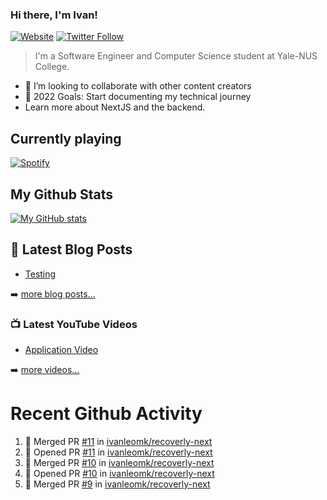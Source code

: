 ### Hi there, I'm Ivan!

[![Website](https://img.shields.io/website?label=ivanleo.com&style=for-the-badge&url=https%3A%2F%2Fivanleo.com)](https://ivanleo.com)
[![Twitter Follow](https://img.shields.io/twitter/follow/ivanleomk?color=1DA1F2&logo=twitter&style=for-the-badge)](https://twitter.com/intent/follow?screen_name=ivanleomk)

> I'm a Software Engineer and Computer Science student at Yale-NUS College.

- 👯 I’m looking to collaborate with other content creators
- 🥅 2022 Goals: Start documenting my technical journey
- Learn more about NextJS and the backend.

## Currently playing

[![Spotify](https://novatorem-ivanleomk.vercel.app/api/spotify)](https://open.spotify.com/user/ivanleomk)

## My Github Stats

[![My GitHub stats](https://github-readme-stats.vercel.app/api?username=ivanleomk)](https://github.com/ivanleomk/github-readme-stats)

## 📕 Latest Blog Posts

<!-- BLOG-POST-LIST:START -->
- [Testing](https://dev.to/ivanleomk/testing-2f4k)
<!-- BLOG-POST-LIST:END -->

➡️ [more blog posts...](https://ivanleo.com/articles)

### 📺 Latest YouTube Videos

<!-- YOUTUBE:START -->
- [Application Video](https://www.youtube.com/watch?v=92tDFP4stk0)
<!-- YOUTUBE:END -->

➡️ [more videos...](https://www.youtube.com/channel/UCsk__9hguqk3z-ilesZh4xw)

# Recent Github Activity

<!--START_SECTION:activity-->

1. 🎉 Merged PR [#11](https://github.com/ivanleomk/recoverly-next/pull/11) in [ivanleomk/recoverly-next](https://github.com/ivanleomk/recoverly-next)
2. 💪 Opened PR [#11](https://github.com/ivanleomk/recoverly-next/pull/11) in [ivanleomk/recoverly-next](https://github.com/ivanleomk/recoverly-next)
3. 🎉 Merged PR [#10](https://github.com/ivanleomk/recoverly-next/pull/10) in [ivanleomk/recoverly-next](https://github.com/ivanleomk/recoverly-next)
4. 💪 Opened PR [#10](https://github.com/ivanleomk/recoverly-next/pull/10) in [ivanleomk/recoverly-next](https://github.com/ivanleomk/recoverly-next)
5. 🎉 Merged PR [#9](https://github.com/ivanleomk/recoverly-next/pull/9) in [ivanleomk/recoverly-next](https://github.com/ivanleomk/recoverly-next)
<!--END_SECTION:activity-->
